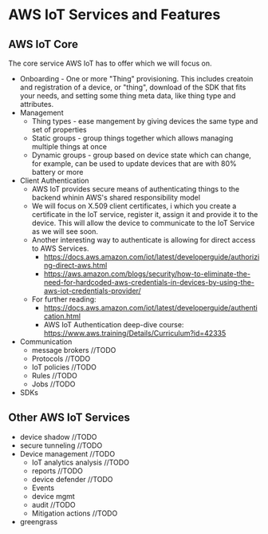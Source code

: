 # AWS IoT Services and Features
## AWS IoT Core
The core service AWS IoT has to offer which we will focus on.
* Onboarding - One or more "Thing" provisioning. This includes creatoin and registration of a device, or "thing", download of the SDK that fits your needs, and setting some thing meta data, like thing type and attributes.
* Management
   * Thing types - ease mangement by giving devices the same type and set of properties 
   * Static groups - group things together which allows managing multiple things at once
   * Dynamic groups - group based on device state which can change, for example, can be used to update devices that are with 80% battery or more
* Client Authentication
   * AWS IoT provides secure means of authenticating things to the backend whinin AWS's shared responsibility model
   * We will focus on X.509 client certificates, i which you create a certificate in the IoT service, register it, assign it and provide it to the device.
        This will allow the device to communicate to the IoT Service as we will see soon.
   * Another interesting way to authenticate is allowing for direct access to AWS Services.
     * https://docs.aws.amazon.com/iot/latest/developerguide/authorizing-direct-aws.html
     * https://aws.amazon.com/blogs/security/how-to-eliminate-the-need-for-hardcoded-aws-credentials-in-devices-by-using-the-aws-iot-credentials-provider/
   * For further reading:
       * https://docs.aws.amazon.com/iot/latest/developerguide/authentication.html
       * AWS IoT Authentication deep-dive course: https://www.aws.training/Details/Curriculum?id=42335
* Communication
   * message brokers //TODO
   * Protocols //TODO
   * IoT policies //TODO
   * Rules //TODO
   * Jobs //TODO
* SDKs

## Other AWS IoT Services

* device shadow //TODO
* secure tunneling //TODO
* Device management //TODO
   * IoT analytics analysis //TODO
   * reports //TODO
   * device defender //TODO
   * Events
   * device mgmt
   * audit //TODO
   * Mitigation actions //TODO
* greengrass
